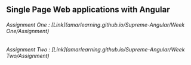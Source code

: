 ## Single Page Web applications with Angular

###### Assignment One : [Link](amarlearning.github.io/Supreme-Angular/Week One/Assignment)
###### Assignment Two : [Link](amarlearning.github.io/Supreme-Angular/Week Two/Assignment)
